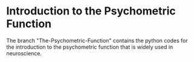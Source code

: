 # Introduction to the Psychometric Function
The branch "The-Psychometric-Function" contains the python codes for the introduction to the psychometric function that is widely used in neuroscience.
